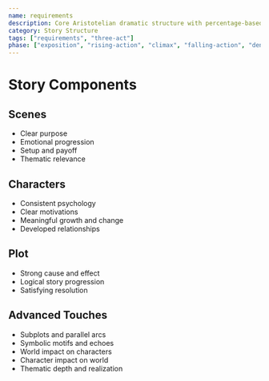 ```yaml
---
name: requirements
description: Core Aristotelian dramatic structure with percentage-based story stages and character elements
category: Story Structure
tags: ["requirements", "three-act"]
phase: ["exposition", "rising-action", "climax", "falling-action", "denouement"]
---
```


# Story Components

## Scenes
* Clear purpose
* Emotional progression  
* Setup and payoff
* Thematic relevance

## Characters
* Consistent psychology
* Clear motivations
* Meaningful growth and change
* Developed relationships  

## Plot
* Strong cause and effect
* Logical story progression
* Satisfying resolution

## Advanced Touches
* Subplots and parallel arcs
* Symbolic motifs and echoes
* World impact on characters
* Character impact on world
* Thematic depth and realization
